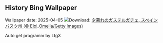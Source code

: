 ## History Bing Wallpaper
Wallpaper date: 2025-04-05
![](https://www.bing.com/th?id=OHR.GaztelugatxeSunset_JA-JP3147357176_UHD.jpg&w=1000)Download: [夕暮れのガステルガチェ, スペイン バスク州 (© Eloi_Omella/Getty Images)](https://www.bing.com/th?id=OHR.GaztelugatxeSunset_JA-JP3147357176_UHD.jpg)

Auto get programm by LtgX
